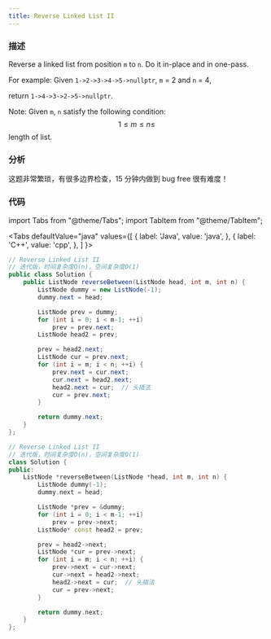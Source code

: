 ```yaml
---
title: Reverse Linked List II
---
```


### 描述

Reverse a linked list from position `m` to `n`. Do it in-place and in one-pass.

For example:
Given `1->2->3->4->5->nullptr`, `m` = 2 and `n` = 4,

return `1->4->3->2->5->nullptr`.

Note:
Given `m`, `n` satisfy the following condition:
$$1 \leq m \leq  n \leq $$ length of list.

### 分析

这题非常繁琐，有很多边界检查，15 分钟内做到 bug free 很有难度！

### 代码

import Tabs from "@theme/Tabs";
import TabItem from "@theme/TabItem";

<Tabs
defaultValue="java"
values={[
{ label: 'Java', value: 'java', },
{ label: 'C++', value: 'cpp', },
]
}>
<TabItem value="java">

```java
// Reverse Linked List II
// 迭代版，时间复杂度O(n)，空间复杂度O(1)
public class Solution {
    public ListNode reverseBetween(ListNode head, int m, int n) {
        ListNode dummy = new ListNode(-1);
        dummy.next = head;

        ListNode prev = dummy;
        for (int i = 0; i < m-1; ++i)
            prev = prev.next;
        ListNode head2 = prev;

        prev = head2.next;
        ListNode cur = prev.next;
        for (int i = m; i < n; ++i) {
            prev.next = cur.next;
            cur.next = head2.next;
            head2.next = cur;  // 头插法
            cur = prev.next;
        }

        return dummy.next;
    }
};
```

</TabItem>
<TabItem value="cpp">

```cpp
// Reverse Linked List II
// 迭代版，时间复杂度O(n)，空间复杂度O(1)
class Solution {
public:
    ListNode *reverseBetween(ListNode *head, int m, int n) {
        ListNode dummy(-1);
        dummy.next = head;

        ListNode *prev = &dummy;
        for (int i = 0; i < m-1; ++i)
            prev = prev->next;
        ListNode* const head2 = prev;

        prev = head2->next;
        ListNode *cur = prev->next;
        for (int i = m; i < n; ++i) {
            prev->next = cur->next;
            cur->next = head2->next;
            head2->next = cur;  // 头插法
            cur = prev->next;
        }

        return dummy.next;
    }
};
```

</TabItem>
</Tabs>
